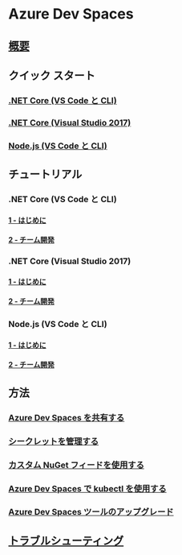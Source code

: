 # Azure Dev Spaces
## [概要](azure-dev-spaces.md)

## クイック スタート
### [.NET Core (VS Code と CLI)](quickstart-netcore.md)
### [.NET Core (Visual Studio 2017)](quickstart-netcore-visualstudio.md)
### [Node.js (VS Code と CLI)](quickstart-nodejs.md)

## チュートリアル
### .NET Core (VS Code と CLI)
#### [1 - はじめに](get-started-netcore.md)
#### [2 - チーム開発](team-development-netcore.md)
### .NET Core (Visual Studio 2017)
#### [1 - はじめに](get-started-netcore-visualstudio.md)
#### [2 - チーム開発](team-development-netcore-visualstudio.md)
### Node.js (VS Code と CLI)
#### [1 - はじめに](get-started-nodejs.md)
#### [2 - チーム開発](team-development-nodejs.md)

## 方法
### [Azure Dev Spaces を共有する](how-to/share-dev-spaces.md)
### [シークレットを管理する](how-to/manage-secrets.md)
### [カスタム NuGet フィードを使用する](how-to/use-custom-nuget-feed.md)
### [Azure Dev Spaces で kubectl を使用する](how-to/use-kubectl-with-azure-dev-spaces.md)
### [Azure Dev Spaces ツールのアップグレード](how-to/upgrade-tools.md)

## [トラブルシューティング](troubleshooting.md)




